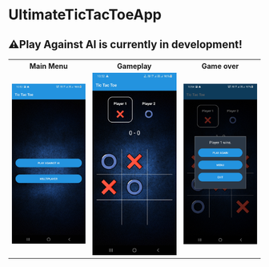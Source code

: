 # UltimateTicTacToeApp
<h2>⚠️Play Against AI is currently in development!</h2>
<table style="border-colapse: colapse;">
  <tr>
    <th>Main Menu</th>
    <th>Gameplay</th>
    <th>Game over</th>
  </tr>
  <tr>
    <td><img src="ss/Main_Menu.jpg" width="400"></td>
    <td><img src="ss/Gameplay.jpg" width="400"></td>
    <td><img src="ss/Game_Over.jpg" width="400"></td>
  </tr>
</table>
